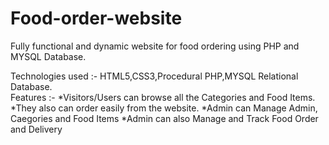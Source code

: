 # Food-order-website
Fully functional and dynamic website for food ordering using PHP and MYSQL Database.<br />

Technologies used :- HTML5,CSS3,Procedural PHP,MYSQL Relational Database.<br />
Features :- 
*Visitors/Users can browse all the Categories and Food Items.
*They also can order easily from the website.
*Admin can Manage Admin, Caegories and Food Items
*Admin can also Manage and Track Food Order and Delivery 
